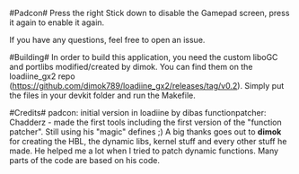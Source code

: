 #Padcon#
Press the right Stick down to disable the Gamepad screen, press it again to enable it again.

If you have any questions, feel free to open an issue.

#Building#
In order to build this application, you need the custom liboGC and portlibs modified/created by dimok. You can find them on the loadiine_gx2 repo (https://github.com/dimok789/loadiine_gx2/releases/tag/v0.2). Simply put the files in your devkit folder and run the Makefile. 

#Credits#
padcon: initial version in loadiine by dibas
functionpatcher:  
Chadderz - made the first tools including the first version of the "function patcher". Still using his "magic" defines ;)
A big thanks goes out to <b>dimok</b> for creating the HBL, the dynamic libs, kernel stuff and every other stuff he made. He helped me a lot when I tried to patch dynamic functions. Many parts of the code are based on his code.

